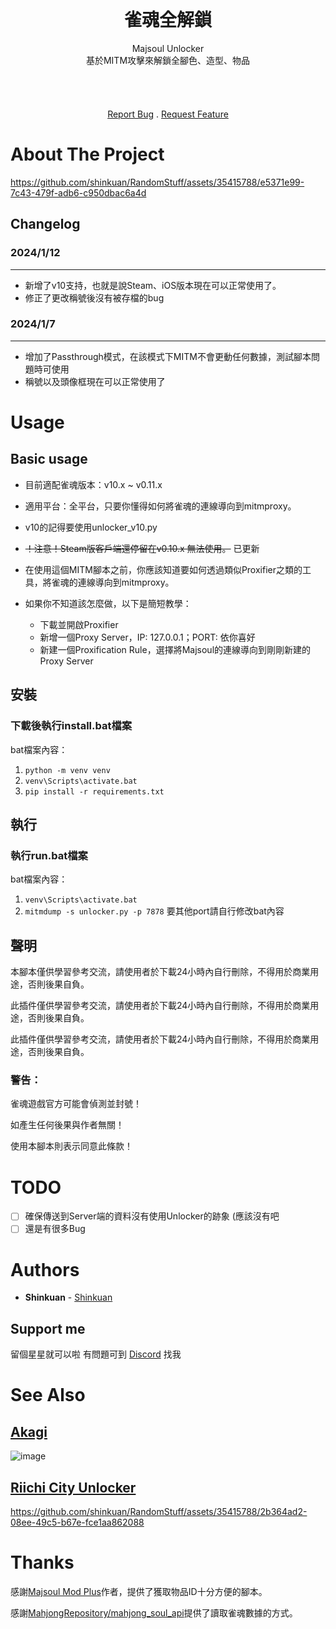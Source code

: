 <br/>
<p align="center">
  <h1 align="center">雀魂全解鎖</h3>

  <p align="center">
Majsoul Unlocker<br>
基於MITM攻擊來解鎖全腳色、造型、物品<br>
    <br/>
    <br/>
    <br/>
    <br/>
    <a href="https://github.com/shinkuan/MajsoulUnlocker/issues">Report Bug</a>
    .
    <a href="https://github.com/shinkuan/MajsoulUnlocker/issues">Request Feature</a>
  </p>
</p>

# About The Project

https://github.com/shinkuan/RandomStuff/assets/35415788/e5371e99-7c43-479f-adb6-c950dbac6a4d

## Changelog

### 2024/1/12

___

- 新增了v10支持，也就是說Steam、iOS版本現在可以正常使用了。
- 修正了更改稱號後沒有被存檔的bug

### 2024/1/7

___

- 增加了Passthrough模式，在該模式下MITM不會更動任何數據，測試腳本問題時可使用
- 稱號以及頭像框現在可以正常使用了

# Usage

## Basic usage

- 目前適配雀魂版本：v10.x ~ v0.11.x
- 適用平台：全平台，只要你懂得如何將雀魂的連線導向到mitmproxy。
- v10的記得要使用unlocker_v10.py
- ~~！注意！Steam版客戶端還停留在v0.10.x 無法使用。~~ 已更新

- 在使用這個MITM腳本之前，你應該知道要如何透過類似Proxifier之類的工具，將雀魂的連線導向到mitmproxy。
- 如果你不知道該怎麼做，以下是簡短教學：
  - 下載並開啟Proxifier
  - 新增一個Proxy Server，IP: 127.0.0.1；PORT: 依你喜好
  - 新建一個Proxification Rule，選擇將Majsoul的連線導向到剛剛新建的Proxy Server

## 安裝

### 下載後執行install.bat檔案

bat檔案內容：
1. `python -m venv venv`
2. `venv\Scripts\activate.bat`
3. `pip install -r requirements.txt`

## 執行

### 執行run.bat檔案

bat檔案內容：
1. `venv\Scripts\activate.bat`
2. `mitmdump -s unlocker.py -p 7878`
要其他port請自行修改bat內容

## 聲明

本腳本僅供學習參考交流，請使用者於下載24小時內自行刪除，不得用於商業用途，否則後果自負。

此插件僅供學習參考交流，請使用者於下載24小時內自行刪除，不得用於商業用途，否則後果自負。

此插件僅供學習參考交流，請使用者於下載24小時內自行刪除，不得用於商業用途，否則後果自負。

### 警告：

雀魂遊戲官方可能會偵測並封號！

如產生任何後果與作者無關！

使用本腳本則表示同意此條款！


# TODO
 - [ ] 確保傳送到Server端的資料沒有使用Unlocker的跡象 (應該沒有吧
 - [ ] 還是有很多Bug

# Authors

* **Shinkuan** - [Shinkuan](https://github.com/shinkuan/)

## Support me

留個星星就可以啦
有問題可到 [Discord](https://discord.gg/Z2wjXUK8bN) 找我

# See Also

## [Akagi](https://github.com/shinkuan/Akagi)
![image](https://github.com/shinkuan/RandomStuff/assets/35415788/4f9b2e2f-059e-44a8-b11a-5b2ce28cb520)

## [Riichi City Unlocker](https://github.com/shinkuan/RiichiCityUnlocker)

https://github.com/shinkuan/RandomStuff/assets/35415788/2b364ad2-08ee-49c5-b67e-fce1aa862088

# Thanks

感謝[Majsoul Mod Plus](https://github.com/Avenshy/majsoul_mod_plus)作者，提供了獲取物品ID十分方便的腳本。

感謝[MahjongRepository/mahjong_soul_api](https://github.com/MahjongRepository/mahjong_soul_api)提供了讀取雀魂數據的方式。
